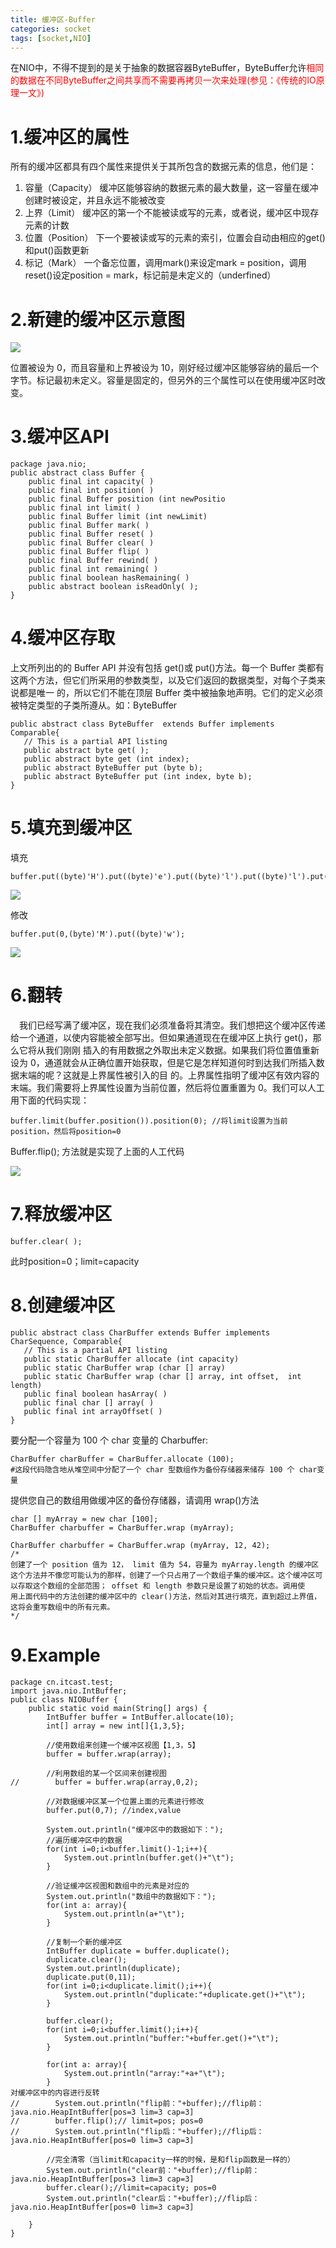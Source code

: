 ```yaml
---
title: 缓冲区-Buffer
categories: socket   
tags: [socket,NIO]
---
```



在NIO中，不得不提到的是关于抽象的数据容器ByteBuffer，ByteBuffer允许<font color=red>相同的数据在不同ByteBuffer之间共享而不需要再拷贝一次来处理(参见：《传统的IO原理一文》)</font>

# 1.缓冲区的属性 

所有的缓冲区都具有四个属性来提供关于其所包含的数据元素的信息，他们是：
1. 容量（Capacity）
    缓冲区能够容纳的数据元素的最大数量，这一容量在缓冲创建时被设定，并且永远不能被改变
2. 上界（Limit）
    缓冲区的第一个不能被读或写的元素，或者说，缓冲区中现存元素的计数
3. 位置（Position）
    下一个要被读或写的元素的索引，位置会自动由相应的get()和put()函数更新
4. 标记（Mark）
    一个备忘位置，调用mark()来设定mark = position，调用reset()设定position = mark，标记前是未定义的（underfined）

# 2.新建的缓冲区示意图

![](http://ols7leonh.bkt.clouddn.com//assert/img/java/socket/NIO_buffer_1.png)

位置被设为 0，而且容量和上界被设为 10，刚好经过缓冲区能够容纳的最后一个字节。标记最初未定义。容量是固定的，但另外的三个属性可以在使用缓冲区时改变。


# 3.缓冲区API
```
package java.nio;
public abstract class Buffer {
    public final int capacity( )
    public final int position( )
    public final Buffer position (int newPositio
    public final int limit( )
    public final Buffer limit (int newLimit)
    public final Buffer mark( )
    public final Buffer reset( )
    public final Buffer clear( )
    public final Buffer flip( )
    public final Buffer rewind( )
    public final int remaining( )
    public final boolean hasRemaining( )
    public abstract boolean isReadOnly( );
}

```

# 4.缓冲区存取
上文所列出的的 Buffer API 并没有包括 get()或 put()方法。每一个 Buffer 类都有这两个方法，但它们所采用的参数类型，以及它们返回的数据类型，对每个子类来说都是唯一
的，所以它们不能在顶层 Buffer 类中被抽象地声明。它们的定义必须被特定类型的子类所遵从。如：ByteBuffer

```
public abstract class ByteBuffer  extends Buffer implements Comparable{
   // This is a partial API listing
   public abstract byte get( );
   public abstract byte get (int index);
   public abstract ByteBuffer put (byte b);
   public abstract ByteBuffer put (int index, byte b);
}

```

# 5.填充到缓冲区
填充

```
buffer.put((byte)'H').put((byte)'e').put((byte)'l').put((byte)'l').put((byte)'o');
```

![](http://ols7leonh.bkt.clouddn.com//assert/img/java/socket/NIO_buffer_2.png)

修改

```
buffer.put(0,(byte)'M').put((byte)'w');
```

![](http://ols7leonh.bkt.clouddn.com//assert/img/java/socket/NIO_buffer_3.png)


# 6.翻转
&emsp;我们已经写满了缓冲区，现在我们必须准备将其清空。我们想把这个缓冲区传递给一个通道，以使内容能被全部写出。但如果通道现在在缓冲区上执行 get()，那么它将从我们刚刚
插入的有用数据之外取出未定义数据。如果我们将位置值重新设为 0，通道就会从正确位置开始获取，但是它是怎样知道何时到达我们所插入数据末端的呢？这就是上界属性被引入的目
的。上界属性指明了缓冲区有效内容的末端。我们需要将上界属性设置为当前位置，然后将位置重置为 0。我们可以人工用下面的代码实现：

```
buffer.limit(buffer.position()).position(0); //将limit设置为当前position，然后将position=0
```

Buffer.flip(); 方法就是实现了上面的人工代码

![](http://ols7leonh.bkt.clouddn.com//assert/img/java/socket/NIO_buffer_4.png)

# 7.释放缓冲区

```
buffer.clear( );
```
 此时position=0；limit=capacity


# 8.创建缓冲区

```
public abstract class CharBuffer extends Buffer implements CharSequence, Comparable{
   // This is a partial API listing
   public static CharBuffer allocate (int capacity)
   public static CharBuffer wrap (char [] array)
   public static CharBuffer wrap (char [] array, int offset,  int length)
   public final boolean hasArray( )
   public final char [] array( )
   public final int arrayOffset( )
}

```

要分配一个容量为 100 个 char 变量的 Charbuffer:

```
CharBuffer charBuffer = CharBuffer.allocate (100);
#这段代码隐含地从堆空间中分配了一个 char 型数组作为备份存储器来储存 100 个 char变量
```


提供您自己的数组用做缓冲区的备份存储器，请调用 wrap()方法

```
char [] myArray = new char [100];
CharBuffer charbuffer = CharBuffer.wrap (myArray);

CharBuffer charbuffer = CharBuffer.wrap (myArray, 12, 42);
/*
创建了一个 position 值为 12， limit 值为 54，容量为 myArray.length 的缓冲区
这个方法并不像您可能认为的那样，创建了一个只占用了一个数组子集的缓冲区。这个缓冲区可以存取这个数组的全部范围； offset 和 length 参数只是设置了初始的状态。调用使
用上面代码中的方法创建的缓冲区中的 clear()方法，然后对其进行填充，直到超过上界值，这将会重写数组中的所有元素。
*/

```


# 9.Example

```
package cn.itcast.test;
import java.nio.IntBuffer;
public class NIOBuffer {
    public static void main(String[] args) {
        IntBuffer buffer = IntBuffer.allocate(10);
        int[] array = new int[]{1,3,5};
        
        //使用数组来创建一个缓冲区视图【1,3，5】
        buffer = buffer.wrap(array);
        
        //利用数组的某一个区间来创建视图
//        buffer = buffer.wrap(array,0,2);
        
        //对数据缓冲区某一个位置上面的元素进行修改
        buffer.put(0,7); //index,value
        
        System.out.println("缓冲区中的数据如下：");
        //遍历缓冲区中的数据
        for(int i=0;i<buffer.limit()-1;i++){
            System.out.println(buffer.get()+"\t");
        }
        
        //验证缓冲区视图和数组中的元素是对应的
        System.out.println("数组中的数据如下：");
        for(int a: array){
            System.out.println(a+"\t");
        }
        
        //复制一个新的缓冲区
        IntBuffer duplicate = buffer.duplicate();
        duplicate.clear();
        System.out.println(duplicate);
        duplicate.put(0,11);
        for(int i=0;i<duplicate.limit();i++){
            System.out.println("duplicate:"+duplicate.get()+"\t");
        }
        
        buffer.clear();
        for(int i=0;i<buffer.limit();i++){
            System.out.println("buffer:"+buffer.get()+"\t");
        }
        
        for(int a: array){
            System.out.println("array:"+a+"\t");
        }
对缓冲区中的内容进行反转
//        System.out.println("flip前："+buffer);//flip前：java.nio.HeapIntBuffer[pos=3 lim=3 cap=3]
//        buffer.flip();// limit=pos; pos=0
//        System.out.println("flip后："+buffer);//flip后：java.nio.HeapIntBuffer[pos=0 lim=3 cap=3]
        
        //完全清零（当limit和capacity一样的时候，是和flip函数是一样的）
        System.out.println("clear前："+buffer);//flip前：java.nio.HeapIntBuffer[pos=3 lim=3 cap=3]
        buffer.clear();//limit=capacity; pos=0
        System.out.println("clear后："+buffer);//flip后：java.nio.HeapIntBuffer[pos=0 lim=3 cap=3]
        
    }
}
```

